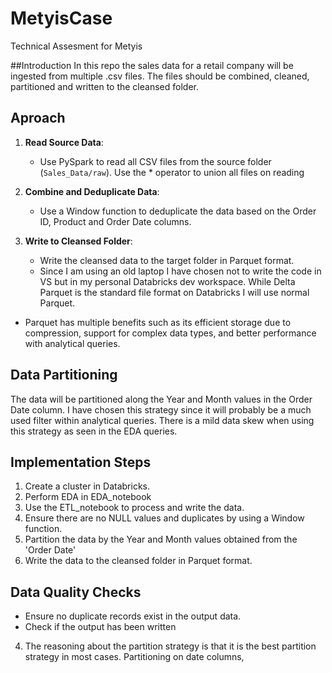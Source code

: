 # MetyisCase
Technical Assesment for Metyis

##Introduction
In this repo the sales data for a retail company will be ingested from multiple .csv files. The files should be combined, cleaned, partitioned and written to the cleansed folder.

## Aproach
1. **Read Source Data**:
   - Use PySpark to read all CSV files from the source folder (`Sales_Data/raw`). Use the * operator to union all files on reading
   
2. **Combine and Deduplicate Data**:
   - Use a Window function to deduplicate the data based on the Order ID, Product and Order Date columns.

3. **Write to Cleansed Folder**:
   - Write the cleansed data to the target folder in Parquet format.
   - Since I am using an old laptop I have chosen not to write the code in VS but in my personal Databricks dev workspace. While Delta Parquet is the standard file format on Databricks I will use normal Parquet.
  - Parquet has multiple benefits such as its efficient storage due to compression, support for complex data types, and better performance with analytical queries.

## Data Partitioning
The data will be partitioned along the Year and Month values in the Order Date column. I have chosen this strategy since it will probably be a much used filter within analytical queries. There is a mild data skew when using this strategy as seen in the EDA queries.

## Implementation Steps
1. Create a cluster in Databricks.
2. Perform EDA in EDA_notebook
3. Use the ETL_notebook to process and write the data.
4. Ensure there are no NULL values and duplicates by using a Window function.
6. Partition the data by the Year and Month values obtained from the 'Order Date'
5. Write the data to the cleansed folder in Parquet format.

## Data Quality Checks
- Ensure no duplicate records exist in the output data.
- Check if the output has been written


4. The reasoning about the partition strategy is that it is the best partition strategy in most cases. Partitioning on date columns, 